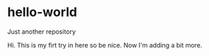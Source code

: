 # hello-world
Just another repository

Hi.  This is my firt try in here so be nice.
Now I'm adding a bit more.
